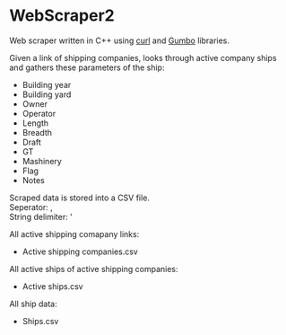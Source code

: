 # WebScraper2

Web scraper written in C++ using [curl](https://curl.se/) and [Gumbo](https://github.com/google/gumbo-parser) libraries.

Given a link of shipping companies, looks through active company ships and gathers these parameters of the ship:
* Building year
* Building yard
* Owner
* Operator
* Length
* Breadth
* Draft
* GT
* Mashinery
* Flag
* Notes

Scraped data is stored into a CSV file.  
Seperator: ,  
String delimiter: '  

All active shipping comapany links:
* Active shipping companies.csv

All active ships of active shipping companies:
* Active ships.csv

All ship data: 
* Ships.csv


